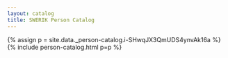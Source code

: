 ```yaml
---
layout: catalog
title: SWERIK Person Catalog
---
```

{% assign p = site.data._person-catalog.i-SHwqJX3QmUDS4ynvAk16a %}
{% include person-catalog.html p=p %}

